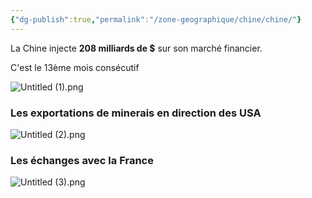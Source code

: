 ```yaml
---
{"dg-publish":true,"permalink":"/zone-geographique/chine/chine/"}
---
```


La Chine injecte **208 milliards de $** sur son marché financier.

C'est le 13ème mois consécutif

![Untitled (1).png](/img/user/Untitled%20(1).png)


### Les exportations de minerais en direction des USA

![Untitled (2).png](/img/user/Untitled%20(2).png)



### Les échanges avec la France 


![Untitled (3).png](/img/user/Untitled%20(3).png)